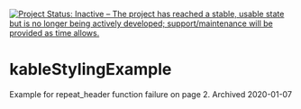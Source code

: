 [![Project Status: Inactive – The project has reached a stable, usable state but is no longer being actively developed; support/maintenance will be provided as time allows.](https://www.repostatus.org/badges/latest/inactive.svg)](https://www.repostatus.org/#inactive)

# kableStylingExample
 Example for repeat_header function failure on page 2.
 Archived 2020-01-07
